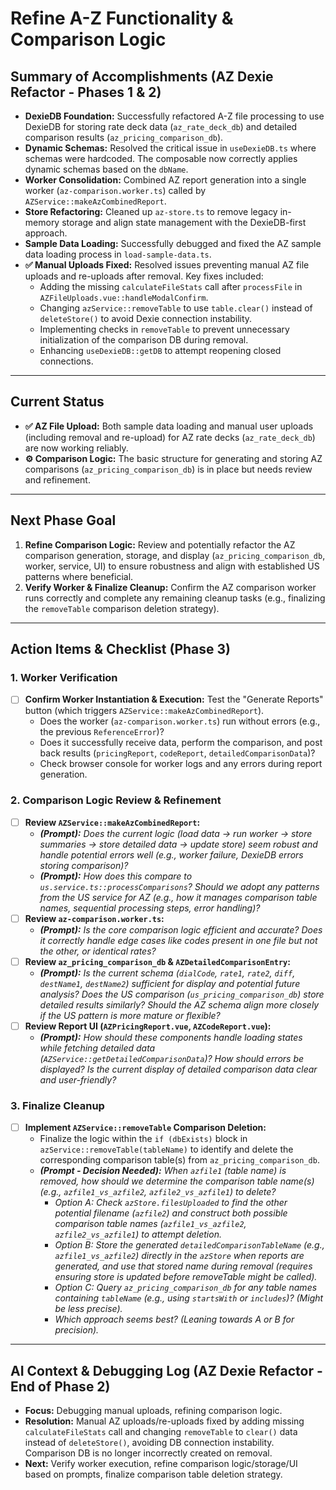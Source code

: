 # Refine A-Z Functionality & Comparison Logic

## Summary of Accomplishments (AZ Dexie Refactor - Phases 1 & 2)

- **DexieDB Foundation:** Successfully refactored A-Z file processing to use DexieDB for storing rate deck data (`az_rate_deck_db`) and detailed comparison results (`az_pricing_comparison_db`).
- **Dynamic Schemas:** Resolved the critical issue in `useDexieDB.ts` where schemas were hardcoded. The composable now correctly applies dynamic schemas based on the `dbName`.
- **Worker Consolidation:** Combined AZ report generation into a single worker (`az-comparison.worker.ts`) called by `AZService::makeAzCombinedReport`.
- **Store Refactoring:** Cleaned up `az-store.ts` to remove legacy in-memory storage and align state management with the DexieDB-first approach.
- **Sample Data Loading:** Successfully debugged and fixed the AZ sample data loading process in `load-sample-data.ts`.
- **✅ Manual Uploads Fixed:** Resolved issues preventing manual AZ file uploads and re-uploads after removal. Key fixes included:
  - Adding the missing `calculateFileStats` call after `processFile` in `AZFileUploads.vue::handleModalConfirm`.
  - Changing `azService::removeTable` to use `table.clear()` instead of `deleteStore()` to avoid Dexie connection instability.
  - Implementing checks in `removeTable` to prevent unnecessary initialization of the comparison DB during removal.
  - Enhancing `useDexieDB::getDB` to attempt reopening closed connections.

---

## Current Status

- **✅ AZ File Upload:** Both sample data loading and manual user uploads (including removal and re-upload) for AZ rate decks (`az_rate_deck_db`) are now working reliably.
- **⚙️ Comparison Logic:** The basic structure for generating and storing AZ comparisons (`az_pricing_comparison_db`) is in place but needs review and refinement.

---

## Next Phase Goal

1.  **Refine Comparison Logic:** Review and potentially refactor the AZ comparison generation, storage, and display (`az_pricing_comparison_db`, worker, service, UI) to ensure robustness and align with established US patterns where beneficial.
2.  **Verify Worker & Finalize Cleanup:** Confirm the AZ comparison worker runs correctly and complete any remaining cleanup tasks (e.g., finalizing the `removeTable` comparison deletion strategy).

---

## Action Items & Checklist (Phase 3)

### 1. Worker Verification

- [ ] **Confirm Worker Instantiation & Execution:** Test the "Generate Reports" button (which triggers `AZService::makeAzCombinedReport`).
  - Does the worker (`az-comparison.worker.ts`) run without errors (e.g., the previous `ReferenceError`)?
  - Does it successfully receive data, perform the comparison, and post back results (`pricingReport`, `codeReport`, `detailedComparisonData`)?
  - Check browser console for worker logs and any errors during report generation.

### 2. Comparison Logic Review & Refinement

- [ ] **Review `AZService::makeAzCombinedReport`:**
  - _**(Prompt):** Does the current logic (load data -> run worker -> store summaries -> store detailed data -> update store) seem robust and handle potential errors well (e.g., worker failure, DexieDB errors storing comparison)?_
  - _**(Prompt):** How does this compare to `us.service.ts::processComparisons`? Should we adopt any patterns from the US service for AZ (e.g., how it manages comparison table names, sequential processing steps, error handling)?_
- [ ] **Review `az-comparison.worker.ts`:**
  - _**(Prompt):** Is the core comparison logic efficient and accurate? Does it correctly handle edge cases like codes present in one file but not the other, or identical rates?_
- [ ] **Review `az_pricing_comparison_db` & `AZDetailedComparisonEntry`:**
  - _**(Prompt):** Is the current schema (`dialCode`, `rate1`, `rate2`, `diff`, `destName1`, `destName2`) sufficient for display and potential future analysis? Does the US comparison (`us_pricing_comparison_db`) store detailed results similarly? Should the AZ schema align more closely if the US pattern is more mature or flexible?_
- [ ] **Review Report UI (`AZPricingReport.vue`, `AZCodeReport.vue`):**
  - _**(Prompt):** How should these components handle loading states while fetching detailed data (`AZService::getDetailedComparisonData`)? How should errors be displayed? Is the current display of detailed comparison data clear and user-friendly?_

### 3. Finalize Cleanup

- [ ] **Implement `AZService::removeTable` Comparison Deletion:**
  - Finalize the logic within the `if (dbExists)` block in `azService::removeTable(tableName)` to identify and delete the corresponding comparison table(s) from `az_pricing_comparison_db`.
  - _**(Prompt - Decision Needed):** When `azfile1` (table name) is removed, how should we determine the comparison table name(s) (e.g., `azfile1_vs_azfile2`, `azfile2_vs_azfile1`) to delete?_
    - _Option A: Check `azStore.filesUploaded` to find the other potential filename (`azfile2`) and construct both possible comparison table names (`azfile1_vs_azfile2`, `azfile2_vs_azfile1`) to attempt deletion._
    - _Option B: Store the generated `detailedComparisonTableName` (e.g., `azfile1_vs_azfile2`) directly in the `azStore` when reports are generated, and use that stored name during removal (requires ensuring store is updated *before* removeTable might be called)._
    - _Option C: Query `az_pricing_comparison_db` for any table names containing `tableName` (e.g., using `startsWith` or `includes`)? (Might be less precise)._
    - _Which approach seems best? (Leaning towards A or B for precision)._

---

## AI Context & Debugging Log (AZ Dexie Refactor - End of Phase 2)

- **Focus:** Debugging manual uploads, refining comparison logic.
- **Resolution:** Manual AZ uploads/re-uploads fixed by adding missing `calculateFileStats` call and changing `removeTable` to `clear()` data instead of `deleteStore()`, avoiding DB connection instability. Comparison DB is no longer incorrectly created on removal.
- **Next:** Verify worker execution, refine comparison logic/storage/UI based on prompts, finalize comparison table deletion strategy.
